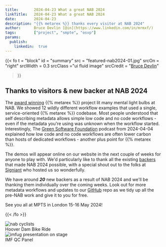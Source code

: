 ```yaml
---
title:       2024-04-23 What a great NAB 2024
linkTitle:   2024-04-23 What a great NAB 2024
date:        2024-04-23
description: "{{% metarex %}} thanks every visitor at NAB 2024"
author:      Bruce Devlin [@in](https://www.linkedin.com/in/mrmxf/)
tags:        ["project", "smpte", "osvp"]
params:
  publish:
    linkedin:  true
---
```


{{< fo t = "block"
  id    = "summary"
  src   = "featured-nab2024-01.jpg"
  srcOn = "right"
  srcWidth = 0.3
  srcClass ="ui fluid image"
  srcCredit = "[Bruce Devlin](https://mrmxf.com)"
>}}
<!-- markdownlint-disable MD025 -->

## Thanks to visitors & new backer at NAB 2024

The [award winning][0] {{%  metarex %}} project lit many mental light bulbs at
NAB. We showed 12 wildly different workflow examples that used a single,
service-oriented {{% metarex %}} codebase. Most people understood that self
describing metadata allows simple low code and no code workflows - even if the
metadata you're using was unknown when the workflow started. Interestingly,
The [Green Software Foundation](https://podcast.greensoftware.foundation/)
podcast from 2024-04-04 explained how low code and no code workflows are often
lower carbon than hosts of dedicated workflows - another plus point for
{{% metarex %}}.

The demos will appear online on our website in the next couple of weeks for
anyone to play with. We'd particularly like to thank all the existing
[backers](/backers) that made NAB 2024 possible, with a special shout out to
the folks at [Signiant](https://signiant.com) who hosted us so wonderfully.

We have around **_20_** new backers as a result of NAB 2024 and we'll be
thanking them individually over the coming weeks. Look out for more metadata
workflows and updates to our [GitHub](https://github.com/metarex-media) repo as
we tidy up all the pre-NAB work and give it to you for free.

See you all at MPTS in London 15-16 May 2024!

[0]: /blog/2024/03/06/2024-03-06-rnf-wins-best-accelerator/

{{< /fo >}}

<div class="ui grid">
<div class="ui center middle aligned stackable eight wide  column">
<img src="nab2024-00.jpg" class="ui fluid image" alt="nab cyclists">
<div class="ui center aligned message">
Hoover Dam Bike Ride
</div>
</div>
<div class="ui center middle aligned stackable eight wide column">
<img src="nab2024-03.jpg" class="ui fluid image"  alt="imfug presentation on stage">
<div class="ui center aligned message">
IMF QC Panel
</div>
</div>
</div>
